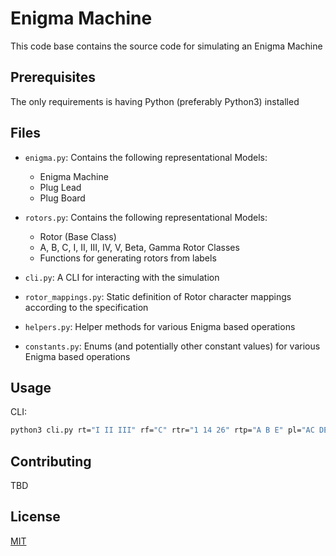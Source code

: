 # Enigma Machine

This code base contains the source code for simulating an Enigma Machine

## Prerequisites

The only requirements is having Python (preferably Python3) installed

## Files

- `enigma.py`: Contains the following representational Models:
  - Enigma Machine
  - Plug Lead
  - Plug Board

- `rotors.py`: Contains the following representational Models:
  - Rotor (Base Class)
  - A, B, C, I, II, III, IV, V, Beta, Gamma Rotor Classes
  - Functions for generating rotors from labels

- `cli.py`: A CLI for interacting with the simulation

- `rotor_mappings.py`: Static definition of Rotor character mappings according to the specification

- `helpers.py`: Helper methods for various Enigma based operations

- `constants.py`: Enums (and potentially other constant values) for various Enigma based operations

## Usage

CLI:

```bash
python3 cli.py rt="I II III" rf="C" rtr="1 14 26" rtp="A B E" pl="AC DE LH"
```

## Contributing

TBD

## License

[MIT](https://choosealicense.com/licenses/mit/)

